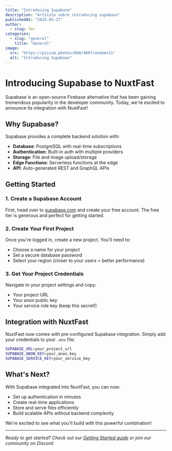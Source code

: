 ```yaml
---
title: "Introducing Supabase"
description: "Artículo sobre introducing supabase"
publishedAt: "2025-05-27"
author:
  - slug: fer
categories:
  - slug: "general"
    title: "General"
image:
  src: "https://picsum.photos/800/400?random=11"
  alt: "Introducing Supabase"
---
```


# Introducing Supabase to NuxtFast

Supabase is an open-source Firebase alternative that has been gaining tremendous popularity in the developer community. Today, we're excited to announce its integration with NuxtFast!

## Why Supabase?

Supabase provides a complete backend solution with:

- **Database**: PostgreSQL with real-time subscriptions
- **Authentication**: Built-in auth with multiple providers
- **Storage**: File and image upload/storage
- **Edge Functions**: Serverless functions at the edge
- **API**: Auto-generated REST and GraphQL APIs

## Getting Started

### 1. Create a Supabase Account

First, head over to [supabase.com](https://supabase.com) and create your free account. The free tier is generous and perfect for getting started.

### 2. Create Your First Project

Once you're logged in, create a new project. You'll need to:

- Choose a name for your project
- Set a secure database password
- Select your region (closer to your users = better performance)

### 3. Get Your Project Credentials

Navigate to your project settings and copy:
- Your project URL
- Your anon public key
- Your service role key (keep this secret!)

## Integration with NuxtFast

NuxtFast now comes with pre-configured Supabase integration. Simply add your credentials to your `.env` file:

```bash
SUPABASE_URL=your_project_url
SUPABASE_ANON_KEY=your_anon_key
SUPABASE_SERVICE_KEY=your_service_key
```

## What's Next?

With Supabase integrated into NuxtFast, you can now:

- Set up authentication in minutes
- Create real-time applications
- Store and serve files efficiently
- Build scalable APIs without backend complexity

We're excited to see what you'll build with this powerful combination!

---

*Ready to get started? Check out our [Getting Started guide](/blog/getting-started-nuxtfast) or join our community on Discord.*